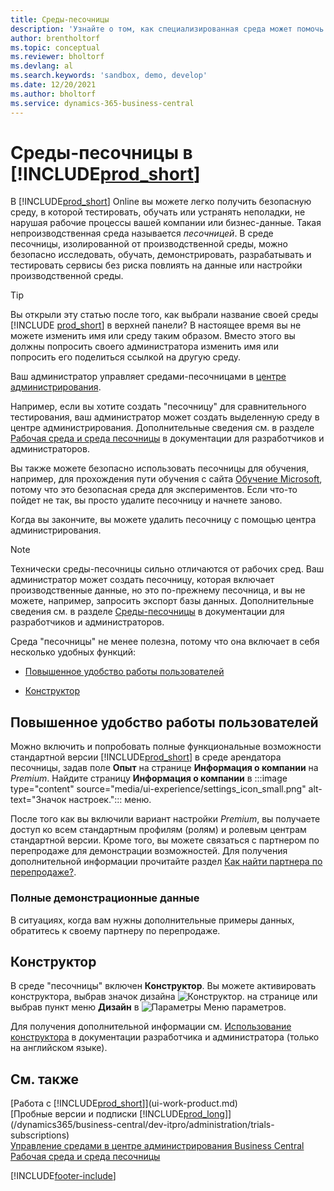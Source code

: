 ```yaml
---
title: Среды-песочницы
description: 'Узнайте о том, как специализированная среда может помочь вам безопасно исследовать, изучать, демонстрировать, разрабатывать, устранять неполадки и тестировать Business Central.'
author: brentholtorf
ms.topic: conceptual
ms.reviewer: bholtorf
ms.devlang: al
ms.search.keywords: 'sandbox, demo, develop'
ms.date: 12/20/2021
ms.author: bholtorf
ms.service: dynamics-365-business-central
---
```

# <a name="sandbox-environments-in-"></a>Среды-песочницы в [!INCLUDE[prod_short](includes/prod_short.md)]

В [!INCLUDE[prod_short](includes/prod_short.md)] Online вы можете легко получить безопасную среду, в которой тестировать, обучать или устранять неполадки, не нарушая рабочие процессы вашей компании или бизнес-данные. Такая непроизводственная среда называется *песочницей*. В среде песочницы, изолированной от производственной среды, можно безопасно исследовать, обучать, демонстрировать, разрабатывать и тестировать сервисы без риска повлиять на данные или настройки производственной среды.  

> [!TIP]
> Вы открыли эту статью после того, как выбрали название своей среды [!INCLUDE [prod_short](includes/prod_short.md)] в верхней панели? В настоящее время вы не можете изменить имя или среду таким образом. Вместо этого вы должны попросить своего администратора изменить имя или попросить его поделиться ссылкой на другую среду.

Ваш администратор управляет средами-песочницами в [центре администрирования](/dynamics365/business-central/dev-itpro/administration/tenant-admin-center-environments?toc=/dynamics365/business-central/toc.json).  

Например, если вы хотите создать "песочницу" для сравнительного тестирования, ваш администратор может создать выделенную среду в центре администрирования. Дополнительные сведения см. в разделе [Рабочая среда и среда песочницы](/dynamics365/business-central/dev-itpro/administration/environment-types) в документации для разработчиков и администраторов.  

Вы также можете безопасно использовать песочницы для обучения, например, для прохождения пути обучения с сайта [Обучение Microsoft](/training/dynamics365/business-central?WT.mc_id=dyn365bc_landingpage-docs), потому что это безопасная среда для экспериментов. Если что-то пойдет не так, вы просто удалите песочницу и начнете заново.  

Когда вы закончите, вы можете удалить песочницу с помощью центра администрирования.  

> [!NOTE]
> Технически среды-песочницы сильно отличаются от рабочих сред. Ваш администратор может создать песочницу, которая включает производственные данные, но это по-прежнему песочница, и вы не можете, например, запросить экспорт базы данных. Дополнительные сведения см. в разделе [Среды-песочницы](/dynamics365/business-central/dev-itpro/administration/environment-types#sandbox-environments) в документации для разработчиков и администраторов.

Среда "песочницы" не менее полезна, потому что она включает в себя несколько удобных функций:

* [Повышенное удобство работы пользователей](#advanced-user-experience)  
<!--* [Complete sample data](#complete-sample-data)  -->
* [Конструктор](#designer)  

## <a name="advanced-user-experience"></a>Повышенное удобство работы пользователей

Можно включить и попробовать полные функциональные возможности стандартной версии [!INCLUDE[prod_short](includes/prod_short.md)] в среде арендатора песочницы, задав поле **Опыт** на странице **Информация о компании** на *Premium*. Найдите страницу **Информация о компании** в :::image type="content" source="media/ui-experience/settings_icon_small.png" alt-text="Значок настроек."::: меню.  

После того как вы включили вариант настройки *Premium*, вы получаете доступ ко всем стандартным профилям (ролям) и ролевым центрам стандартной версии. Кроме того, вы можете связаться с партнером по перепродаже для демонстрации возможностей. Для получения дополнительной информации прочитайте раздел [Как найти партнера по перепродаже?](across-faq.yml#how-do-i-find-a-reselling-partner).  

### <a name="complete-sample-data"></a>Полные демонстрационные данные

В ситуациях, когда вам нужны дополнительные примеры данных, обратитесь к своему партнеру по перепродаже.
<!-- In the sandbox environment, you can also create a new company with the **Advanced Evaluation - Complete Sample Data** option so that you can take training or step through walkthroughs that require additional sample data, such as [Walkthrough: Receiving and Putting Away in Basic Warehouse Configurations](walkthrough-receiving-and-putting-away-in-basic-warehousing.md).   -->

<!--#### To create a company with complete sample data in a sandbox

1. Choose the ![Lightbulb that opens the Tell Me feature.](media/ui-search/search_small.png "Tell me what you want to do") icon, enter **Companies**, and then choose the related link.  
2. Choose the **New** action, and then choose **Create New Company**.  
3. In the **Assisted Setup for Creating a Company** page, choose **Next**.  
4. Specify a name for the new company, and then, in the **Select the data and setup to get started** field, choose **Advanced Evaluation - Complete Sample Data**.  
5. Complete the rest of the assisted setup guide.  

When the assisted setup guide completes, you can start exploring the new company with the complete sample data. For more information, see [Creating New Companies in [!INCLUDE[prod_short](includes/prod_short.md)]](about-new-company.md).  -->

## <a name="designer"></a>Конструктор

В среде "песочницы" включен **Конструктор**. Вы можете активировать конструктора, выбрав значок дизайна ![Конструктор.](./media/across-sandbox/sandbox-inclient-design-icon.png) на странице или выбрав пункт меню **Дизайн** в ![Параметры](media/ui-experience/settings_icon_small.png) Меню параметров.  

Для получения дополнительной информации см. [Использование конструктора](/dynamics365/business-central/dev-itpro/developer/devenv-inclient-designer) в документации разработчика и администратора (только на английском языке).  

<!-- ![In-client Designer.](./media/across-sandbox/sandbox-inclient-designer.png) -->

## <a name="see-also"></a>См. также

[Работа с [!INCLUDE[prod_short](includes/prod_short.md)]](ui-work-product.md)  
[Пробные версии и подписки [!INCLUDE[prod_long](includes/prod_long.md)]](/dynamics365/business-central/dev-itpro/administration/trials-subscriptions)  
[Управление средами в центре администрирования Business Central](/dynamics365/business-central/dev-itpro/administration/tenant-admin-center-environments)  
[Рабочая среда и среда песочницы](/dynamics365/business-central/dev-itpro/administration/environment-types)  


[!INCLUDE[footer-include](includes/footer-banner.md)]
